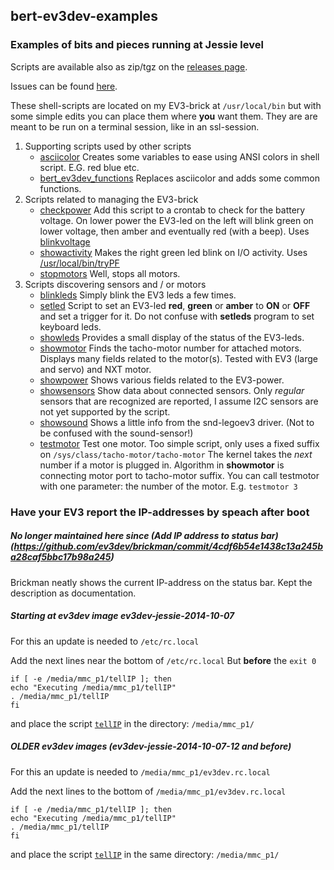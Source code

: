 ---
---

## bert-ev3dev-examples

### Examples of bits and pieces running at Jessie level 

Scripts are available also as zip/tgz on the  [releases page](https://github.com/BertLindeman/bert-ev3dev-examples/releases).

Issues can be found [here](https://github.com/BertLindeman/bert-ev3dev-examples/issues).

These shell-scripts are located on my EV3-brick at `/usr/local/bin`
but with some simple edits you can place them where **you** want them.
They are are meant to be run on a terminal session, like in an ssl-session.

1. Supporting scripts used by other scripts
    * [asciicolor](https://github.com/BertLindeman/bert-ev3dev-examples/blob/master/asciicolors) Creates some variables to ease using ANSI colors in shell script. E.G. red blue etc.
    * [bert_ev3dev_functions](https://github.com/BertLindeman/bert-ev3dev-examples/blob/master/bert_ev3dev_functions) Replaces asciicolor and adds some common functions.
2. Scripts related to managing the EV3-brick
    * [checkpower](https://github.com/BertLindeman/bert-ev3dev-examples/blob/master/checkpower) Add this script to a crontab to check for the battery voltage. On lower power the EV3-led on the left will blink green on lower voltage, then amber and eventually red (with a beep). 
    Uses [blinkvoltage](https://github.com/BertLindeman/bert-ev3dev-examples/blob/master/blinkvoltage)
    * [showactivity](https://github.com/BertLindeman/bert-ev3dev-examples/blob/master/showactivity) Makes the right green led blink on I/O activity.
    Uses [/usr/local/bin/tryPF](https://github.com/BertLindeman/bert-ev3dev-examples/blob/master/tryPF)
    * [stopmotors](https://github.com/BertLindeman/bert-ev3dev-examples/blob/master/stopmotors) Well, stops all motors.
3. Scripts discovering sensors and / or motors
    * [blinkleds](https://github.com/BertLindeman/bert-ev3dev-examples/blob/master/blinkleds) Simply blink the EV3 leds a few times.
    * [setled](https://github.com/BertLindeman/bert-ev3dev-examples/blob/master/setled) Script to set an EV3-led **red**, **green** or **amber** to **ON** or **OFF** and set a trigger for it. Do not confuse with **setleds** program to set keyboard leds.
    * [showleds](https://github.com/BertLindeman/bert-ev3dev-examples/blob/master/showleds) Provides a small display of the status of the EV3-leds.
    * [showmotor](https://github.com/BertLindeman/bert-ev3dev-examples/blob/master/showmotor) Finds the tacho-motor number for attached motors. Displays many fields related to the motor(s). Tested with EV3 (large and servo) and NXT motor.
    * [showpower](https://github.com/BertLindeman/bert-ev3dev-examples/blob/master/showpower) Shows various fields related to the EV3-power.
    * [showsensors](https://github.com/BertLindeman/bert-ev3dev-examples/blob/master/showsensors) Show data about connected sensors. Only *regular* sensors that are recognized are reported, I assume I2C sensors are not yet supported by the script.
    * [showsound](https://github.com/BertLindeman/bert-ev3dev-examples/blob/master/showsound) Shows a little info from the snd-legoev3 driver. (Not to be confused with the sound-sensor!)
    * [testmotor](https://github.com/BertLindeman/bert-ev3dev-examples/blob/master/testmotor) Test one motor. Too simple script, only uses a fixed suffix on ```/sys/class/tacho-motor/tacho-motor``` The kernel takes the *next* number if a motor is plugged in. Algorithm in **showmotor** is connecting motor port to tacho-motor suffix. You can call testmotor with one parameter: the number of the motor. E.g. ```testmotor 3```
    

### Have your EV3 report the IP-addresses by speach after boot 
##### No longer maintained here since (Add IP address to status bar)(https://github.com/ev3dev/brickman/commit/4cdf6b54e1438c13a245ba28caf5bbc17b98a245)
  Brickman neatly shows the current IP-address on the status bar.
  Kept the description as documentation.
##### Starting at ev3dev image ev3dev-jessie-2014-10-07

For this an update is needed to `/etc/rc.local`

Add the next lines near the bottom of `/etc/rc.local`
But **before** the `exit 0`

```
if [ -e /media/mmc_p1/tellIP ]; then
echo "Executing /media/mmc_p1/tellIP"
. /media/mmc_p1/tellIP
fi
```

and place the script [`tellIP`](https://github.com/BertLindeman/bert-ev3dev-examples/blob/master/tellIP)
in the directory: `/media/mmc_p1/`

##### OLDER ev3dev images (ev3dev-jessie-2014-10-07-12 and before)

For this an update is needed to `/media/mmc_p1/ev3dev.rc.local`

Add the next lines to the bottom of `/media/mmc_p1/ev3dev.rc.local`

```
if [ -e /media/mmc_p1/tellIP ]; then
echo "Executing /media/mmc_p1/tellIP"
. /media/mmc_p1/tellIP
fi
```

and place the script [`tellIP`](https://github.com/BertLindeman/bert-ev3dev-examples/blob/master/tellIP)
in the same directory: `/media/mmc_p1/`
